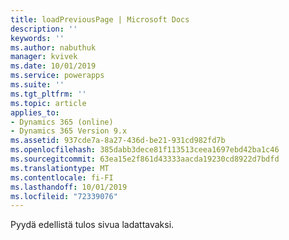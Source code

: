 ```yaml
---
title: loadPreviousPage | Microsoft Docs
description: ''
keywords: ''
ms.author: nabuthuk
manager: kvivek
ms.date: 10/01/2019
ms.service: powerapps
ms.suite: ''
ms.tgt_pltfrm: ''
ms.topic: article
applies_to:
- Dynamics 365 (online)
- Dynamics 365 Version 9.x
ms.assetid: 937cde7a-8a27-436d-be21-931cd982fd7b
ms.openlocfilehash: 385dabb3dece81f113513ceea1697ebd42ba1c46
ms.sourcegitcommit: 63ea15e2f861d43333aacda19230cd8922d7bdfd
ms.translationtype: MT
ms.contentlocale: fi-FI
ms.lasthandoff: 10/01/2019
ms.locfileid: "72339076"
---
```

Pyydä edellistä tulos sivua ladattavaksi.
